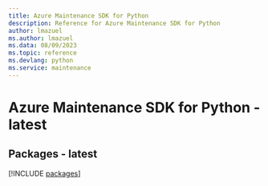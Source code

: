 ```yaml
---
title: Azure Maintenance SDK for Python
description: Reference for Azure Maintenance SDK for Python
author: lmazuel
ms.author: lmazuel
ms.data: 08/09/2023
ms.topic: reference
ms.devlang: python
ms.service: maintenance
---
```

# Azure Maintenance SDK for Python - latest
## Packages - latest
[!INCLUDE [packages](maintenance-index.md)]